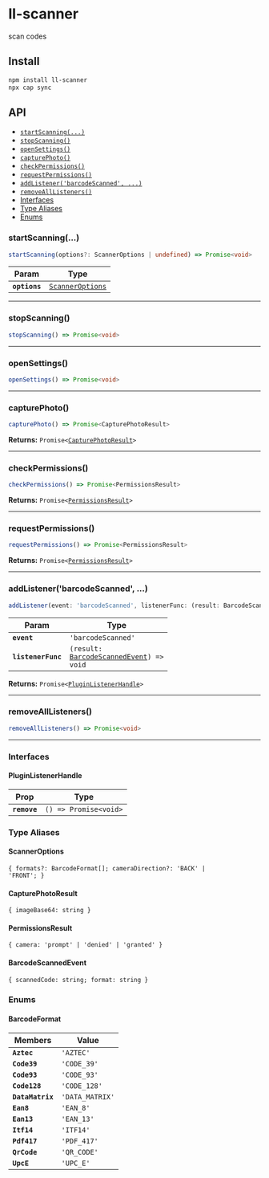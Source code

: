 # ll-scanner

scan codes

## Install

```bash
npm install ll-scanner
npx cap sync
```

## API

<docgen-index>

* [`startScanning(...)`](#startscanning)
* [`stopScanning()`](#stopscanning)
* [`openSettings()`](#opensettings)
* [`capturePhoto()`](#capturephoto)
* [`checkPermissions()`](#checkpermissions)
* [`requestPermissions()`](#requestpermissions)
* [`addListener('barcodeScanned', ...)`](#addlistenerbarcodescanned-)
* [`removeAllListeners()`](#removealllisteners)
* [Interfaces](#interfaces)
* [Type Aliases](#type-aliases)
* [Enums](#enums)

</docgen-index>

<docgen-api>
<!--Update the source file JSDoc comments and rerun docgen to update the docs below-->

### startScanning(...)

```typescript
startScanning(options?: ScannerOptions | undefined) => Promise<void>
```

| Param         | Type                                                      |
| ------------- | --------------------------------------------------------- |
| **`options`** | <code><a href="#scanneroptions">ScannerOptions</a></code> |

--------------------


### stopScanning()

```typescript
stopScanning() => Promise<void>
```

--------------------


### openSettings()

```typescript
openSettings() => Promise<void>
```

--------------------


### capturePhoto()

```typescript
capturePhoto() => Promise<CapturePhotoResult>
```

**Returns:** <code>Promise&lt;<a href="#capturephotoresult">CapturePhotoResult</a>&gt;</code>

--------------------


### checkPermissions()

```typescript
checkPermissions() => Promise<PermissionsResult>
```

**Returns:** <code>Promise&lt;<a href="#permissionsresult">PermissionsResult</a>&gt;</code>

--------------------


### requestPermissions()

```typescript
requestPermissions() => Promise<PermissionsResult>
```

**Returns:** <code>Promise&lt;<a href="#permissionsresult">PermissionsResult</a>&gt;</code>

--------------------


### addListener('barcodeScanned', ...)

```typescript
addListener(event: 'barcodeScanned', listenerFunc: (result: BarcodeScannedEvent) => void) => Promise<PluginListenerHandle>
```

| Param              | Type                                                                                     |
| ------------------ | ---------------------------------------------------------------------------------------- |
| **`event`**        | <code>'barcodeScanned'</code>                                                            |
| **`listenerFunc`** | <code>(result: <a href="#barcodescannedevent">BarcodeScannedEvent</a>) =&gt; void</code> |

**Returns:** <code>Promise&lt;<a href="#pluginlistenerhandle">PluginListenerHandle</a>&gt;</code>

--------------------


### removeAllListeners()

```typescript
removeAllListeners() => Promise<void>
```

--------------------


### Interfaces


#### PluginListenerHandle

| Prop         | Type                                      |
| ------------ | ----------------------------------------- |
| **`remove`** | <code>() =&gt; Promise&lt;void&gt;</code> |


### Type Aliases


#### ScannerOptions

<code>{ formats?: BarcodeFormat[]; cameraDirection?: 'BACK' | 'FRONT'; }</code>


#### CapturePhotoResult

<code>{ imageBase64: string }</code>


#### PermissionsResult

<code>{ camera: 'prompt' | 'denied' | 'granted' }</code>


#### BarcodeScannedEvent

<code>{ scannedCode: string; format: string }</code>


### Enums


#### BarcodeFormat

| Members          | Value                      |
| ---------------- | -------------------------- |
| **`Aztec`**      | <code>'AZTEC'</code>       |
| **`Code39`**     | <code>'CODE_39'</code>     |
| **`Code93`**     | <code>'CODE_93'</code>     |
| **`Code128`**    | <code>'CODE_128'</code>    |
| **`DataMatrix`** | <code>'DATA_MATRIX'</code> |
| **`Ean8`**       | <code>'EAN_8'</code>       |
| **`Ean13`**      | <code>'EAN_13'</code>      |
| **`Itf14`**      | <code>'ITF14'</code>       |
| **`Pdf417`**     | <code>'PDF_417'</code>     |
| **`QrCode`**     | <code>'QR_CODE'</code>     |
| **`UpcE`**       | <code>'UPC_E'</code>       |

</docgen-api>
